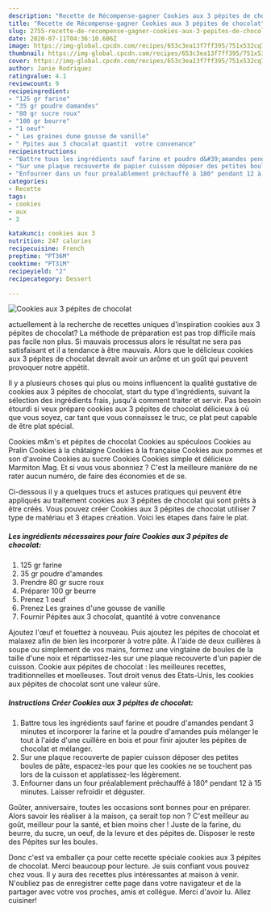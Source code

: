 ```yaml
---
description: "Recette de Récompense-gagner Cookies aux 3 pépites de chocolat"
title: "Recette de Récompense-gagner Cookies aux 3 pépites de chocolat"
slug: 2755-recette-de-recompense-gagner-cookies-aux-3-pepites-de-chocolat
date: 2020-07-11T04:36:10.606Z
image: https://img-global.cpcdn.com/recipes/653c3ea13f7ff395/751x532cq70/cookies-aux-3-pepites-de-chocolat-photo-principale-de-la-recette.jpg
thumbnail: https://img-global.cpcdn.com/recipes/653c3ea13f7ff395/751x532cq70/cookies-aux-3-pepites-de-chocolat-photo-principale-de-la-recette.jpg
cover: https://img-global.cpcdn.com/recipes/653c3ea13f7ff395/751x532cq70/cookies-aux-3-pepites-de-chocolat-photo-principale-de-la-recette.jpg
author: Janie Rodriquez
ratingvalue: 4.1
reviewcount: 9
recipeingredient:
- "125 gr farine"
- "35 gr poudre damandes"
- "80 gr sucre roux"
- "100 gr beurre"
- "1 oeuf"
- " Les graines dune gousse de vanille"
- " Ppites aux 3 chocolat quantit  votre convenance"
recipeinstructions:
- "Battre tous les ingrédients sauf farine et poudre d&#39;amandes pendant 3 minutes et incorporer la farine et la poudre d&#39;amandes puis mélanger le tout à l&#39;aide d&#39;une cuillère en bois et pour finir ajouter les pépites de chocolat et mélanger."
- "Sur une plaque recouverte de papier cuisson déposer des petites boules de pâte, espacez-les pour que les cookies ne se touchent pas lors de la cuisson et applatissez-les légèrement."
- "Enfourner dans un four préalablement préchauffé à 180° pendant 12 à 15 minutes. Laisser refroidir et déguster."
categories:
- Recette
tags:
- cookies
- aux
- 3

katakunci: cookies aux 3 
nutrition: 247 calories
recipecuisine: French
preptime: "PT36M"
cooktime: "PT31M"
recipeyield: "2"
recipecategory: Dessert

---
```



![Cookies aux 3 pépites de chocolat](https://img-global.cpcdn.com/recipes/653c3ea13f7ff395/751x532cq70/cookies-aux-3-pepites-de-chocolat-photo-principale-de-la-recette.jpg)

actuellement à la recherche de recettes uniques d'inspiration cookies aux 3 pépites de chocolat? La méthode de préparation est pas trop difficile mais pas facile non plus. Si mauvais processus alors le résultat ne sera pas satisfaisant et il a tendance à être mauvais. Alors que le délicieux cookies aux 3 pépites de chocolat devrait avoir un arôme et un goût qui peuvent provoquer notre appétit.

Il y a plusieurs choses qui plus ou moins influencent la qualité gustative de cookies aux 3 pépites de chocolat, start du type d'ingrédients, suivant la sélection des ingrédients frais, jusqu'à comment traiter et servir. Pas besoin étourdi si veux prépare cookies aux 3 pépites de chocolat délicieux à où que vous soyez, car tant que vous connaissez le truc, ce plat peut capable de être plat spécial.

Cookies m&amp;m&#39;s et pépites de chocolat Cookies au spéculoos Cookies au Pralin Cookies à la châtaigne Cookies à la française Cookies aux pommes et son d&#39;avoine Cookies au sucre Cookies Cookies simple et délicieux Marmiton Mag. Et si vous vous abonniez ? C&#39;est la meilleure manière de ne rater aucun numéro, de faire des économies et de se.


Ci-dessous il y a quelques trucs et astuces pratiques qui peuvent être appliqués au traitement cookies aux 3 pépites de chocolat qui sont prêts à être créés. Vous pouvez créer Cookies aux 3 pépites de chocolat utiliser 7 type de matériau et 3 étapes création. Voici les étapes dans faire le plat.

<!--inarticleads1-->

##### Les ingrédients nécessaires pour faire Cookies aux 3 pépites de chocolat:

1.  125 gr farine
1.  35 gr poudre d&#39;amandes
1. Prendre 80 gr sucre roux
1. Préparer 100 gr beurre
1. Prenez 1 oeuf
1. Prenez  Les graines d&#39;une gousse de vanille
1. Fournir  Pépites aux 3 chocolat, quantité à votre convenance


Ajoutez l&#39;œuf et fouettez à nouveau. Puis ajoutez les pépites de chocolat et malaxez afin de bien les incorporer à votre pâte. À l&#39;aide de deux cuillères à soupe ou simplement de vos mains, formez une vingtaine de boules de la taille d&#39;une noix et répartissez-les sur une plaque recouverte d&#39;un papier de cuisson. Cookie aux pépites de chocolat : les meilleures recettes, traditionnelles et moelleuses. Tout droit venus des Etats-Unis, les cookies aux pépites de chocolat sont une valeur sûre. 

<!--inarticleads2-->

##### Instructions Créer Cookies aux 3 pépites de chocolat:

1. Battre tous les ingrédients sauf farine et poudre d&#39;amandes pendant 3 minutes et incorporer la farine et la poudre d&#39;amandes puis mélanger le tout à l&#39;aide d&#39;une cuillère en bois et pour finir ajouter les pépites de chocolat et mélanger.
1. Sur une plaque recouverte de papier cuisson déposer des petites boules de pâte, espacez-les pour que les cookies ne se touchent pas lors de la cuisson et applatissez-les légèrement.
1. Enfourner dans un four préalablement préchauffé à 180° pendant 12 à 15 minutes. Laisser refroidir et déguster.


Goûter, anniversaire, toutes les occasions sont bonnes pour en préparer. Alors savoir les réaliser à la maison, ça serait top non ? C&#39;est meilleur au goût, meilleur pour la santé, et bien moins cher ! Juste de la farine, du beurre, du sucre, un oeuf, de la levure et des pépites de. Disposer le reste des Pépites sur les boules. 


Donc c'est va emballer ça pour cette recette spéciale cookies aux 3 pépites de chocolat. Merci beaucoup pour lecture. Je suis confiant vous pouvez chez vous. Il y aura des recettes plus  intéressantes at maison à venir. N'oubliez pas de enregistrer cette page dans votre navigateur et de la partager avec votre vos proches, amis et collègue. Merci d'avoir lu. Allez cuisiner!
